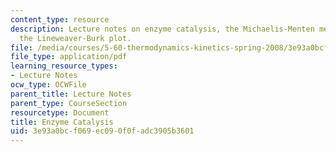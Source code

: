 ```yaml
---
content_type: resource
description: Lecture notes on enzyme catalysis, the Michaelis-Menten mechanism, and
  the Lineweaver-Burk plot.
file: /media/courses/5-60-thermodynamics-kinetics-spring-2008/3e93a0bcf069ec090f0fadc3905b3601_5_60_lecture35.pdf
file_type: application/pdf
learning_resource_types:
- Lecture Notes
ocw_type: OCWFile
parent_title: Lecture Notes
parent_type: CourseSection
resourcetype: Document
title: Enzyme Catalysis
uid: 3e93a0bc-f069-ec09-0f0f-adc3905b3601
---
```


